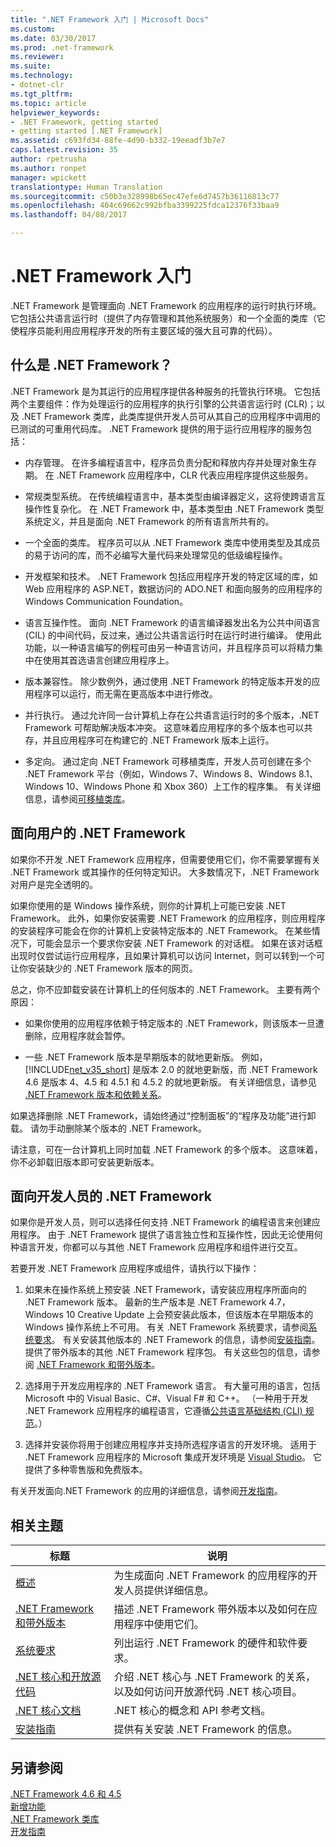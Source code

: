 ```yaml
---
title: ".NET Framework 入门 | Microsoft Docs"
ms.custom: 
ms.date: 03/30/2017
ms.prod: .net-framework
ms.reviewer: 
ms.suite: 
ms.technology:
- dotnet-clr
ms.tgt_pltfrm: 
ms.topic: article
helpviewer_keywords:
- .NET Framework, getting started
- getting started [.NET Framework]
ms.assetid: c693fd34-88fe-4d90-b332-19eeadf3b7e7
caps.latest.revision: 35
author: rpetrusha
ms.author: ronpet
manager: wpickett
translationtype: Human Translation
ms.sourcegitcommit: c50b3e328998b65ec47efe6d7457b36116813c77
ms.openlocfilehash: 404c69662c992bfba3399225fdca12376f33baa9
ms.lasthandoff: 04/08/2017

---
```

# <a name="getting-started-with-the-net-framework"></a>.NET Framework 入门
.NET Framework 是管理面向 .NET Framework 的应用程序的运行时执行环境。 它包括公共语言运行时（提供了内存管理和其他系统服务）和一个全面的类库（它使程序员能利用应用程序开发的所有主要区域的强大且可靠的代码）。  
  
<a name="Introducing"></a>   
## <a name="what-is-the-net-framework"></a>什么是 .NET Framework？  
 .NET Framework 是为其运行的应用程序提供各种服务的托管执行环境。 它包括两个主要组件：作为处理运行的应用程序的执行引擎的公共语言运行时 (CLR)；以及 .NET Framework 类库，此类库提供开发人员可从其自己的应用程序中调用的已测试的可重用代码库。 .NET Framework 提供的用于运行应用程序的服务包括：  
  
-   内存管理。 在许多编程语言中，程序员负责分配和释放内存并处理对象生存期。 在 .NET Framework 应用程序中，CLR 代表应用程序提供这些服务。  
  
-   常规类型系统。 在传统编程语言中，基本类型由编译器定义，这将使跨语言互操作性复杂化。 在 .NET Framework 中，基本类型由 .NET Framework 类型系统定义，并且是面向 .NET Framework 的所有语言所共有的。  
  
-   一个全面的类库。 程序员可以从 .NET Framework 类库中使用类型及其成员的易于访问的库，而不必编写大量代码来处理常见的低级编程操作。  
  
-   开发框架和技术。 .NET Framework 包括应用程序开发的特定区域的库，如 Web 应用程序的 ASP.NET，数据访问的 ADO.NET 和面向服务的应用程序的 Windows Communication Foundation。  
  
-   语言互操作性。 面向 .NET Framework 的语言编译器发出名为公共中间语言 (CIL) 的中间代码，反过来，通过公共语言运行时在运行时进行编译。 使用此功能，以一种语言编写的例程可由另一种语言访问，并且程序员可以将精力集中在使用其首选语言创建应用程序上。  
  
-   版本兼容性。 除少数例外，通过使用 .NET Framework 的特定版本开发的应用程序可以运行，而无需在更高版本中进行修改。  
  
-   并行执行。 通过允许同一台计算机上存在公共语言运行时的多个版本，.NET Framework 可帮助解决版本冲突。 这意味着应用程序的多个版本也可以共存，并且应用程序可在构建它的 .NET Framework 版本上运行。  
  
-   多定向。 通过定向 .NET Framework 可移植类库，开发人员可创建在多个 .NET Framework 平台（例如，Windows 7、Windows 8、Windows 8.1、Windows 10、Windows Phone 和 Xbox 360）上工作的程序集。 有关详细信息，请参阅[可移植类库](../../../docs/standard/cross-platform/cross-platform-development-with-the-portable-class-library.md)。  
  
<a name="ForUsers"></a>   
## <a name="the-net-framework-for-users"></a>面向用户的 .NET Framework  
 如果你不开发 .NET Framework 应用程序，但需要使用它们，你不需要掌握有关 .NET Framework 或其操作的任何特定知识。 大多数情况下，.NET Framework 对用户是完全透明的。  
  
 如果你使用的是 Windows 操作系统，则你的计算机上可能已安装 .NET Framework。 此外，如果你安装需要 .NET Framework 的应用程序，则应用程序的安装程序可能会在你的计算机上安装特定版本的 .NET Framework。 在某些情况下，可能会显示一个要求你安装 .NET Framework 的对话框。 如果在该对话框出现时仅尝试运行应用程序，且如果计算机可以访问 Internet，则可以转到一个可让你安装缺少的 .NET Framework 版本的网页。  
  
 总之，你不应卸载安装在计算机上的任何版本的 .NET Framework。 主要有两个原因：  
  
-   如果你使用的应用程序依赖于特定版本的 .NET Framework，则该版本一旦遭删除，应用程序就会暂停。  
  
-   一些 .NET Framework 版本是早期版本的就地更新版。 例如，[!INCLUDE[net_v35_short](../../../includes/net-v35-short-md.md)] 是版本 2.0 的就地更新版，而 .NET Framework 4.6 是版本 4、4.5 和 4.5.1 和 4.5.2 的就地更新版。 有关详细信息，请参见 [.NET Framework 版本和依赖关系](../../../docs/framework/migration-guide/versions-and-dependencies.md)。  
  
 如果选择删除 .NET Framework，请始终通过“控制面板”的“程序及功能”进行卸载。 请勿手动删除某个版本的 .NET Framework。  
  
 请注意，可在一台计算机上同时加载 .NET Framework 的多个版本。 这意味着，你不必卸载旧版本即可安装更新版本。  
  
<a name="ForDevelopers"></a>   
## <a name="the-net-framework-for-developers"></a>面向开发人员的 .NET Framework  
 如果你是开发人员，则可以选择任何支持 .NET Framework 的编程语言来创建应用程序。 由于 .NET Framework 提供了语言独立性和互操作性，因此无论使用何种语言开发，你都可以与其他 .NET Framework 应用程序和组件进行交互。  
  
 若要开发 .NET Framework 应用程序或组件，请执行以下操作：  
  
1.  如果未在操作系统上预安装 .NET Framework，请安装应用程序所面向的 .NET Framework 版本。 最新的生产版本是 .NET Framework 4.7，Windows 10 Creative Update 上会预安装此版本，但该版本在早期版本的 Windows 操作系统上不可用。 有关 .NET Framework 系统要求，请参阅[系统要求](../../../docs/framework/get-started/system-requirements.md)。 有关安装其他版本的 .NET Framework 的信息，请参阅[安装指南](../../../docs/framework/install/guide-for-developers.md)。 提供了带外版本的其他 .NET Framework 程序包。 有关这些包的信息，请参阅 [.NET Framework 和带外版本](../../../docs/framework/get-started/the-net-framework-and-out-of-band-releases.md)。  
  
2.  选择用于开发应用程序的 .NET Framework 语言。 有大量可用的语言，包括 Microsoft 中的 Visual Basic、C#、Visual F# 和 C++。 （一种用于开发 .NET Framework 应用程序的编程语言，它遵循[公共语言基础结构 (CLI) 规范](http://go.microsoft.com/fwlink/?LinkId=199862)。）  
  
3.  选择并安装你将用于创建应用程序并支持所选程序语言的开发环境。 适用于 .NET Framework 应用程序的 Microsoft 集成开发环境是 [Visual Studio](http://go.microsoft.com/fwlink/?LinkId=325532)。 它提供了多种零售版和免费版本。  
  
 有关开发面向.NET Framework 的应用的详细信息，请参阅[开发指南](../../../docs/framework/development-guide.md)。  
  
## <a name="related-topics"></a>相关主题  
  
|标题|说明|  
|-----------|-----------------|  
|[概述](../../../docs/framework/get-started/overview.md)|为生成面向 .NET Framework 的应用程序的开发人员提供详细信息。|  
|[.NET Framework 和带外版本](../../../docs/framework/get-started/the-net-framework-and-out-of-band-releases.md)|描述 .NET Framework 带外版本以及如何在应用程序中使用它们。|  
|[系统要求](../../../docs/framework/get-started/system-requirements.md)|列出运行 .NET Framework 的硬件和软件要求。|  
|[.NET 核心和开放源代码](../../../docs/framework/get-started/net-core-and-open-source.md)|介绍 .NET 核心与 .NET Framework 的关系，以及如何访问开放源代码 .NET 核心项目。|  
|[.NET 核心文档](https://docs.microsoft.com/dotnet/)|.NET 核心的概念和 API 参考文档。|  
|[安装指南](../../../docs/framework/install/guide-for-developers.md)|提供有关安装 .NET Framework 的信息。|  
  
## <a name="see-also"></a>另请参阅  
 [.NET Framework 4.6 和 4.5](../../../docs/framework/index.md)   
 [新增功能](../../../docs/framework/whats-new/index.md)   
 [.NET Framework 类库](http://go.microsoft.com/fwlink/?LinkId=227195)   
 [开发指南](../../../docs/framework/development-guide.md)
